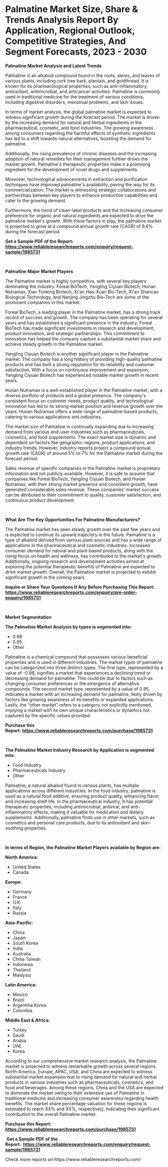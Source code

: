 <p><h1>Palmatine Market Size, Share & Trends Analysis Report By Application, Regional Outlook, Competitive Strategies, And Segment Forecasts, 2023 - 2030</h1></p><p><strong>Palmatine Market Analysis and Latest Trends</strong></p>
<p><p>Palmatine is an alkaloid compound found in the roots, stems, and leaves of various plants, including cork tree bark, plantain, and goldthread. It is known for its pharmacological properties, such as anti-inflammatory, antioxidant, antimicrobial, and anticancer activities. Palmatine is commonly used in traditional medicine for the treatment of various conditions, including digestive disorders, menstrual problems, and skin issues.</p><p>In terms of market analysis, the global palmatine market is expected to witness significant growth during the forecast period. The market is driven by the increasing demand for natural and herbal ingredients in the pharmaceutical, cosmetic, and food industries. The growing awareness among consumers regarding the harmful effects of synthetic ingredients has led to a shift towards natural alternatives, boosting the demand for palmatine.</p><p>Additionally, the rising prevalence of chronic diseases and the increasing adoption of natural remedies for their management further drives the market growth. Palmatine's therapeutic properties make it a promising ingredient for the development of novel drugs and supplements.</p><p>Moreover, technological advancements in extraction and purification techniques have improved palmatine's availability, paving the way for its commercialization. The market is witnessing strategic collaborations and partnerships between key players to enhance production capabilities and cater to the growing demand.</p><p>Furthermore, the trend of clean-label products and the increasing consumer preference for organic and natural ingredients are expected to drive the palmatine market's growth. With these factors in play, the palmatine market is projected to grow at a compound annual growth rate (CAGR) of 9.6% during the forecast period.</p></p>
<p><strong>Get a Sample PDF of the Report:&nbsp; <a href="https://www.reliableresearchreports.com/enquiry/request-sample/1985731">https://www.reliableresearchreports.com/enquiry/request-sample/1985731</a></strong></p>
<p>&nbsp;</p>
<p><strong>Palmatine Major Market Players</strong></p>
<p><p>The Palmatine market is highly competitive, with several key players dominating the industry. Foreal BioTech, Yangling Ciyuan Biotech, Hunan Nutramax, Xian Tonking Biotech, Xi'an Hao-Xuan Bio-Tech, Xi'an Shancao Biological Technology, and Nanjing Jingzhu Bio-Tech are some of the prominent companies in this market. </p><p>Foreal BioTech, a leading player in the Palmatine market, has a strong track record of success and growth. The company has been operating for several years and has established a significant presence in the industry. Foreal BioTech has made significant investments in research and development, product innovation, and strategic partnerships. This commitment to innovation has helped the company capture a substantial market share and achieve steady growth in the Palmatine market.</p><p>Yangling Ciyuan Biotech is another significant player in the Palmatine market. The company has a long history of providing high-quality palmatine products and has built a strong reputation for its reliability and customer satisfaction. With a focus on continuous improvement and expansion, Yangling Ciyuan Biotech has experienced notable market growth in recent years.</p><p>Hunan Nutramax is a well-established player in the Palmatine market, with a diverse portfolio of products and a global presence. The company's consistent focus on customer needs, product quality, and technological innovation has led to its strong market position and revenue growth over the years. Hunan Nutramax offers a wide range of palmatine-based products, catering to various applications and industries.</p><p>The market size of Palmatine is continually expanding due to increasing demand from various end-user industries such as pharmaceuticals, cosmetics, and food supplements. The exact market size is dynamic and dependent on factors like geographic regions, product applications, and industry trends. However, industry reports project a compound annual growth rate (CAGR) of around 5% to 7% for the Palmatine market during the forecast period.</p><p>Sales revenue of specific companies in the Palmatine market is proprietary information and not publicly available. However, it is safe to assume that companies like Foreal BioTech, Yangling Ciyuan Biotech, and Hunan Nutramax, with their strong market presence and consistent growth, have generated considerable sales revenue. These companies' market success can be attributed to their commitment to quality, customer satisfaction, and continuous product development.</p></p>
<p>&nbsp;</p>
<p><strong>What Are The Key Opportunities For Palmatine Manufacturers?</strong></p>
<p><p>The Palmatine market has seen steady growth over the past few years and is expected to continue its upward trajectory in the future. Palmatine is a type of alkaloid derived from various plant sources and has a wide range of applications in the pharmaceutical and cosmetic industries. Increased consumer demand for natural and plant-based products, along with the rising focus on health and wellness, has contributed to the market's growth. Additionally, ongoing research and development activities aimed at exploring the potential therapeutic benefits of Palmatine are expected to drive market growth. Overall, the Palmatine market is projected to exhibit significant growth in the coming years.</p></p>
<p><strong>Inquire or Share Your Questions If Any Before Purchasing This Report: <a href="https://www.reliableresearchreports.com/enquiry/pre-order-enquiry/1985731">https://www.reliableresearchreports.com/enquiry/pre-order-enquiry/1985731</a></strong></p>
<p>&nbsp;</p>
<p><strong>Market Segmentation</strong></p>
<p><strong>The Palmatine Market Analysis by types is segmented into:</strong></p>
<p><ul><li>0.98</li><li>0.95</li><li>Other</li></ul></p>
<p><p>Palmatine is a chemical compound that possesses various beneficial properties and is used in different industries. The market types of palmatine can be categorized into three distinct types. The first type, represented by a value of -0.98, signifies a market that experiences a declining trend or decreasing demand for palmatine. This could be due to factors such as changing consumer preferences or the emergence of alternative compounds. The second market type, represented by a value of 0.95, indicates a market with an increasing demand for palmatine, likely driven by factors like growing awareness of its benefits or expanded applications. Lastly, the "other market" refers to a category not explicitly mentioned, implying a market with its own unique characteristics or dynamics not captured by the specific values provided.</p></p>
<p><strong>Purchase this Report:&nbsp;<a href="https://www.reliableresearchreports.com/purchase/1985731">https://www.reliableresearchreports.com/purchase/1985731</a></strong></p>
<p>&nbsp;</p>
<p><strong>The Palmatine Market Industry Research by Application is segmented into:</strong></p>
<p><ul><li>Food Industry</li><li>Pharmaceuticals Industry</li><li>Other</li></ul></p>
<p><p>Palmatine, a natural alkaloid found in various plants, has multiple applications across different industries. In the food industry, palmatine is used as a natural food additive, ensuring product quality, enhancing flavor, and increasing shelf life. In the pharmaceutical industry, it has potential therapeutic properties, including antimicrobial, antiviral, and anti-inflammatory effects, making it valuable for medication and dietary supplements. Additionally, palmatine finds use in other markets, such as cosmetics and personal care products, due to its antioxidant and skin-soothing properties.</p></p>
<p>&nbsp;</p>
<p><strong>In terms of Region, the Palmatine Market Players available by Region are:</strong></p>
<p>
    <p> <strong> North America: </strong>
        <ul>
            <li>United States</li>
            <li>Canada</li>
        </ul>
        </p> 
    <p> <strong> Europe: </strong>
        <ul>
            <li>Germany</li>
            <li>France</li>
            <li>U.K.</li>
            <li>Italy</li>
            <li>Russia</li>
        </ul>
        </p> 
    <p> <strong> Asia-Pacific: </strong>
        <ul>
            <li>China</li>
            <li>Japan</li>
            <li>South Korea</li>
            <li>India</li>
            <li>Australia</li>
            <li>China Taiwan</li>
            <li>Indonesia</li>
            <li>Thailand</li>
            <li>Malaysia</li>
        </ul>
        </p> 
    <p> <strong> Latin America: </strong>
        <ul>
            <li>Mexico</li>
            <li>Brazil</li>
            <li>Argentina Korea</li>
            <li>Colombia</li>
        </ul>
        </p> 
    <p> <strong> Middle East & Africa: </strong>
        <ul>
            <li>Turkey</li>
            <li>Saudi</li>
            <li>Arabia</li>
            <li>UAE</li>
            <li>Korea</li>
        </ul>
    </p>
    </p>
<p><p>According to our comprehensive market research analysis, the Palmatine market is projected to witness remarkable growth across several regions. North America, Europe, APAC, USA, and China are expected to witness substantial market expansion due to rising demand for natural and herbal products in various industries such as pharmaceuticals, cosmetics, and food and beverages. Among these regions, China and the USA are expected to dominate the market owing to their extensive use of Palmatine in traditional medicine and increasing consumer awareness regarding health benefits. The market share percentage valuation for these regions is estimated to reach XX% and XX%, respectively, indicating their significant contribution to the overall Palmatine market.</p></p>
<p><strong>Purchase this Report: <a href="https://www.reliableresearchreports.com/purchase/1985731">https://www.reliableresearchreports.com/purchase/1985731</a></strong></p>
<p>&nbsp;<strong>Get a Sample PDF of the Report:&nbsp;&nbsp;<a href="https://www.reliableresearchreports.com/enquiry/request-sample/1985731">https://www.reliableresearchreports.com/enquiry/request-sample/1985731</a></strong></p>
<p><strong></strong></p>
<p>Check more reports on https://www.reliableresearchreports.com/</p>